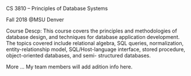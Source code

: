 CS 3810 – Principles of Database Systems

Fall 2018 @MSU Denver

Course Descp: This course covers the principles and methodologies of database design, and techniques for database application development.
 The topics covered include relational algebra, SQL queries, normalization, entity-relationship model, SQL/Host-language interface, stored procedure, object-oriented databases, and semi- structured databases.

More ... 
My team members will add adition info here.
